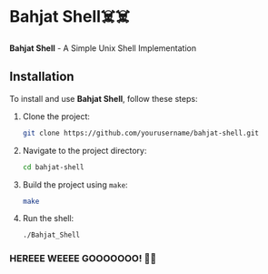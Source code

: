 # Bahjat Shell☠️☠️
**Bahjat Shell** - A Simple Unix Shell Implementation

## Installation
To install and use **Bahjat Shell**, follow these steps:

1. Clone the project:
    ```bash
    git clone https://github.com/yourusername/bahjat-shell.git
    ```

2. Navigate to the project directory:
    ```bash
    cd bahjat-shell
    ```

3. Build the project using `make`:
    ```bash
    make
    ```

4. Run the shell:
    ```bash
    ./Bahjat_Shell
    ```


### HEREEE WEEEE GOOOOOOO! 🎉🎉

